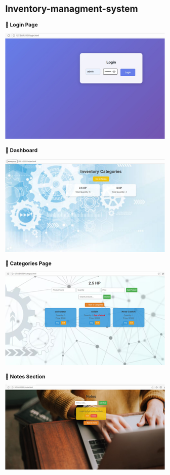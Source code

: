 ﻿# Inventory-managment-system

### 🔹 Login Page
![Login Page](https://github.com/VaishnaviTandel/Inventory-managment-system/blob/main/login%20page.jpg)

### 🔹 Dashboard
![Dashboard](https://github.com/VaishnaviTandel/Inventory-managment-system/blob/main/index%20page.jpg?raw=true)

### 🔹 Categories Page
![Categories Page](https://github.com/VaishnaviTandel/Inventory-managment-system/blob/main/categories%20page.jpg?raw=true)

### 🔹 Notes Section
![Notes Page](https://github.com/VaishnaviTandel/Inventory-managment-system/blob/main/Notes%20page.jpg?raw=true)




